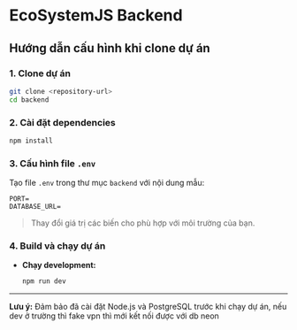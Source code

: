 # EcoSystemJS Backend

## Hướng dẫn cấu hình khi clone dự án

### 1. Clone dự án
```bash
git clone <repository-url>
cd backend
```

### 2. Cài đặt dependencies
```bash
npm install
```

### 3. Cấu hình file `.env`
Tạo file `.env` trong thư mục `backend` với nội dung mẫu:
```
PORT=
DATABASE_URL=

```
> Thay đổi giá trị các biến cho phù hợp với môi trường của bạn.

### 4. Build và chạy dự án

- **Chạy development:**
  ```bash
  npm run dev
  ```

---

**Lưu ý:** Đảm bảo đã cài đặt Node.js và PostgreSQL trước khi chạy dự án, nếu dev ở trường thì fake vpn thì mới kết nối được với db neon